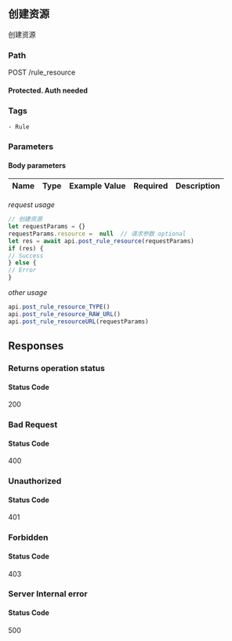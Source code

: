 ## 创建资源

创建资源
### Path
POST /rule_resource
#### Protected. Auth needed
### Tags
    - Rule
### Parameters


#### Body parameters

| Name | Type | Example Value | Required | Description |
| ---- | ---- | ------------- | -------- | ----------- |
*request usage*
```javascript
// 创建资源
let requestParams = {}
requestParams.resource =  null  // 请求参数 optional
let res = await api.post_rule_resource(requestParams)
if (res) {
// Success
} else {
// Error
}
```
*other usage*
```javascript
api.post_rule_resource_TYPE()
api.post_rule_resource_RAW_URL()
api.post_rule_resourceURL(requestParams)
```

## Responses
### Returns operation status

#### Status Code
200



### Bad Request

#### Status Code
400



### Unauthorized

#### Status Code
401



### Forbidden

#### Status Code
403



### Server Internal error

#### Status Code
500



